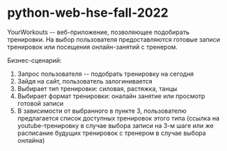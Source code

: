 # python-web-hse-fall-2022

YourWorkouts -- веб-приложение, позволяющее подобирать тренировки. На выбор пользователя предоставляются готовые записи тренировок или посещения онлайн-занятий с тренером.

Бизнес-сценарий:
1. Запрос пользователя -- подобрать тренировку на сегодня
2. Зайдя на сайт, пользователь залогинивается
3. Выбирает тип тренировки: силовая, растяжка, танцы
4. Выбирает формат тренировки: оналайн занятие или просмотр готовой записи
5. В зависимости от выбранного в пункте 3, пользователю предлагается список доступных тренировок этого типа (ссылка на youtube-тренировку в случае выбора записи на 3-м шаге или же расписание будущих тренировок с тренером в случае выбора онлайна) 